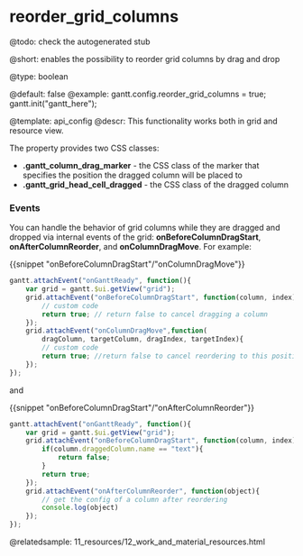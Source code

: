 reorder_grid_columns
=============

@todo:
	check the autogenerated stub


@short: enables the possibility to reorder grid columns by drag and drop
	

@type: boolean

@default: false
@example:
gantt.config.reorder_grid_columns = true;
gantt.init("gantt_here");

@template:	api_config
@descr:
This functionality works both in grid and resource view.

The property provides two CSS classes:

- **.gantt_column_drag_marker** - the CSS class of the marker that specifies the position the dragged column will be placed to
- **.gantt_grid_head_cell_dragged** - the CSS class of the dragged column

### Events

You can handle the behavior of grid columns while they are dragged and dropped via internal events of the grid: **onBeforeColumnDragStart**, **onAfterColumnReorder**, and **onColumnDragMove**. For example:

{{snippet "onBeforeColumnDragStart"/"onColumnDragMove"}}
~~~js
gantt.attachEvent("onGanttReady", function(){
  	var grid = gantt.$ui.getView("grid");
  	grid.attachEvent("onBeforeColumnDragStart", function(column, index){
    	// custom code
    	return true; // return false to cancel dragging a column
  	});
  	grid.attachEvent("onColumnDragMove",function(
	  	dragColumn, targetColumn, dragIndex, targetIndex){
    	// custom code
    	return true; //return false to cancel reordering to this position
  	});
});
~~~

and

{{snippet "onBeforeColumnDragStart"/"onAfterColumnReorder"}}
~~~js
gantt.attachEvent("onGanttReady", function(){
  	var grid = gantt.$ui.getView("grid");
  	grid.attachEvent("onBeforeColumnDragStart", function(column, index){
    	if(column.draggedColumn.name == "text"){
      		return false;
    	}
    	return true;
 	});
  	grid.attachEvent("onAfterColumnReorder", function(object){
		// get the config of a column after reordering
    	console.log(object)
  	});
});
~~~


@relatedsample: 11_resources/12_work_and_material_resources.html

